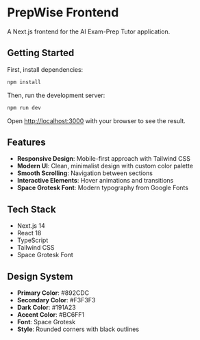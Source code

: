 # PrepWise Frontend

A Next.js frontend for the AI Exam-Prep Tutor application.

## Getting Started

First, install dependencies:

```bash
npm install
```

Then, run the development server:

```bash
npm run dev
```

Open [http://localhost:3000](http://localhost:3000) with your browser to see the result.

## Features

- **Responsive Design**: Mobile-first approach with Tailwind CSS
- **Modern UI**: Clean, minimalist design with custom color palette
- **Smooth Scrolling**: Navigation between sections
- **Interactive Elements**: Hover animations and transitions
- **Space Grotesk Font**: Modern typography from Google Fonts

## Tech Stack

- Next.js 14
- React 18
- TypeScript
- Tailwind CSS
- Space Grotesk Font

## Design System

- **Primary Color**: #892CDC
- **Secondary Color**: #F3F3F3
- **Dark Color**: #191A23
- **Accent Color**: #BC6FF1
- **Font**: Space Grotesk
- **Style**: Rounded corners with black outlines
